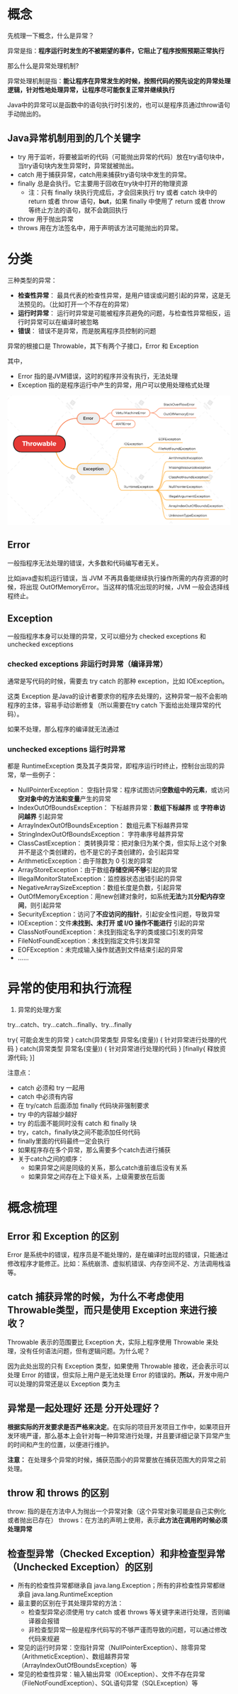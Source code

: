 # 概念

先梳理一下概念，什么是异常？

异常是指：**程序运行时发生的不被期望的事件，它阻止了程序按照预期正常执行**

那么什么是异常处理机制?

异常处理机制是指：**能让程序在异常发生的时候，按照代码的预先设定的异常处理逻辑，针对性地处理异常，让程序尽可能恢复正常并继续执行**

Java中的异常可以是函数中的语句执行时引发的，也可以是程序员通过throw语句手动抛出的。

## Java异常机制用到的几个关键字

- try 用于监听，将要被监听的代码（可能抛出异常的代码）放在try语句块中，当try语句块内发生异常时，异常就被抛出。
- catch 用于捕获异常，catch用来捕获try语句块中发生的异常。
- finally 总是会执行。它主要用于回收在try块中打开的物理资源
  - 注：只有 finally 块执行完成后，才会回来执行 try 或者 catch 块中的 return 或者 throw 语句，**but**，如果 finally 中使用了 return 或者 throw 等终止方法的语句，就不会跳回执行
- throw 用于抛出异常
- throws 用在方法签名中，用于声明该方法可能抛出的异常。

# 分类

三种类型的异常：
- **检查性异常**： 最具代表的检查性异常，是用户错误或问题引起的异常，这是无法预见的。（比如打开一个不存在的异常）
- **运行时异常**： 运行时异常是可能被程序员避免的问题，与检查性异常相反，运行时异常可以在编译时被忽略
- **错误**： 错误不是异常，而是脱离程序员控制的问题

异常的根接口是 Throwable，其下有两个子接口，Error 和 Exception

其中，
- Error 指的是JVM错误，这时的程序并没有执行，无法处理
- Exception 指的是程序运行中产生的异常，用户可以使用处理格式处理



![异常分类](./Throwable.png)

## Error

一般指程序无法处理的错误，大多数和代码编写者无关。

比如java虚拟机运行错误，当 JVM 不再具备能继续执行操作所需的内存资源的时候，将出现 OutOfMemoryError。当这样的情况出现的时候，JVM 一般会选择线程终止。

## Exception

一般指程序本身可以处理的异常，又可以细分为 checked exceptions 和 unchecked exceptions

### checked exceptions 非运行时异常（编译异常）

通常是写代码的时候，需要去 try catch 的那种 exception，比如 IOException。

这类 Exception 是Java的设计者要求你的程序去处理的，这种异常一般不会影响程序的主体，容易手动诊断修复（所以需要在try catch 下面给出处理异常的代码）。

如果不处理，那么程序的编译就无法通过

### unchecked exceptions 运行时异常

都是 RuntimeException 类及其子类异常，即程序运行时终止，控制台出现的异常，举一些例子：

- NullPointerException： 空指针异常：程序试图访问**空数组中的元素**，或访问**空对象中的方法和变量**产生的异常
- IndexOutOfBoundsException： 下标越界异常：**数组下标越界** 或 **字符串访问越界** 引起异常
- ArrayIndexOutOfBoundsException： 数组元素下标越界异常
- StringIndexOutOfBoundsException： 字符串序号越界异常
- ClassCastException： 类转换异常：把对象归为某个类，但实际上这个对象并不是这个类创建的，也不是它的子类创建的，会引起异常
- ArithmeticException：由于除数为 0 引发的异常
- ArrayStoreException：由于数组**存储空间不够**引起的异常
- IllegalMonitorStateException：监控器状态出错引起的异常
- NegativeArraySizeException：数组长度是负数，引起异常
- OutOfMemoryException：用new创建对象时，如系统**无法**为其**分配内存空间**，则引起异常
- SecurityException：访问了**不应访问的指针**，引起安全性问题，导致异常
- IOException：文件**未找到、未打开 或 I/O 操作不能进行** 引起的异常
- ClassNotFoundException：未找到指定名字的类或接口引发的异常
- FileNotFoundException：未找到指定文件引发异常
- EOFException：未完成输入操作就遇到文件结束引起的异常
- ……

# 异常的使用和执行流程

1. 异常的处理方案

try...catch、try...catch...finally、try...finally

try{
  可能会发生的异常
} catch(异常类型 异常名(变量)) {
  针对异常进行处理的代码
} catch(异常类型 异常名(变量)) {
  针对异常进行处理的代码
}
[finally{
  释放资源代码;
}]

注意点：
- catch 必须和 try 一起用
- catch 中必须有内容
- 在 try/catch 后面添加 finally 代码块非强制要求
- try 中的内容越少越好
- try 的后面不能同时没有 catch 和 finally 块
- try，catch，finally块之间不能添加任何代码
- finally里面的代码最终一定会执行
- 如果程序存在多个异常，那么需要多个catch去进行捕获
- 关于catch之间的顺序：
  - 如果异常之间是同级的关系，那么catch谁前谁后没有关系
  - 如果异常之间存在上下级关系，上级需要放在后面

# 概念梳理

## Error 和 Exception 的区别

Error 是系统中的错误，程序员是不能处理的，是在编译时出现的错误，只能通过修改程序才能修正。比如：系统崩溃、虚拟机错误、内存空间不足、方法调用栈溢等。

## catch 捕获异常的时候，为什么不考虑使用Throwable类型，而只是使用 Exception 来进行接收？

Throwable 表示的范围要比 Exception 大，实际上程序使用 Throwable 来处理，没有任何语法问题，但有逻辑问题。为什么呢？

因为此处出现的只有 Exception 类型，如果使用 Throwable 接收，还会表示可以处理 Error 的错误，但实际上用户是无法处理 Error 的错误的。**所以**，开发中用户可以处理的异常还是以 Exception 类为主

## 异常是一起处理好 还是 分开处理好？

**根据实际的开发要求是否严格来决定**。在实际的项目开发项目工作中，如果项目开发环境严谨，那么基本上会针对每一种异常进行处理，并且要详细记录下异常产生的时间和产生的位置，以便进行维护。

**注意：** 在处理多个异常的时候，捕获范围小的异常要放在捕获范围大的异常之前处理。

## throw 和 throws 的区别

throw: 指的是在方法中人为抛出一个异常对象（这个异常对象可能是自己实例化或者抛出已存在）
throws：在方法的声明上使用，表示**此方法在调用的时候必须处理异常**

## 检查型异常（Checked Exception）和非检查型异常（Unchecked Exception）的区别

- 所有的检查性异常都继承自 java.lang.Exception；所有的非检查性异常都继承自 java.lang.RuntimeException 
- 最主要的区别在于其处理异常的方法：
  - 检查型异常必须使用 try catch 或者 throws 等关键字来进行处理，否则编译器会报错
  - 非检查型异常一般是程序代码写的不够严谨而导致的问题，可以通过修改代码来规避
- 常见的运行时异常：空指针异常（NullPointerException）、除零异常（ArithmeticException）、数组越界异常（ArrayIndexOutOfBoundsException）等
- 常见的检查性异常：输入输出异常（IOException）、文件不存在异常（FileNotFoundException）、SQL语句异常（SQLException）等